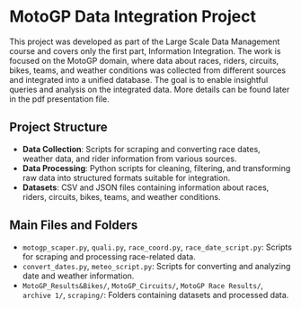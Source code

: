 
# MotoGP Data Integration Project

This project was developed as part of the Large Scale Data Management course and covers only the first part, Information Integration. 
The work is focused on the MotoGP domain, where data about races, riders, circuits, bikes, teams, and weather conditions was collected from different sources and integrated into a unified database. 
The goal is to enable insightful queries and analysis on the integrated data. 
More details can be found later in the pdf presentation file.

## Project Structure
- **Data Collection**: Scripts for scraping and converting race dates, weather data, and rider information from various sources.
- **Data Processing**: Python scripts for cleaning, filtering, and transforming raw data into structured formats suitable for integration.
- **Datasets**: CSV and JSON files containing information about races, riders, circuits, bikes, teams, and weather conditions.

## Main Files and Folders
- `motogp_scaper.py`, `quali.py`, `race_coord.py`, `race_date_script.py`: Scripts for scraping and processing race-related data.
- `convert_dates.py`, `meteo_script.py`: Scripts for converting and analyzing date and weather information.
- `MotoGP_Results&Bikes/`, `MotoGP_Circuits/`, `MotoGP Race Results/`, `archive 1/`, `scraping/`: Folders containing datasets and processed data.

